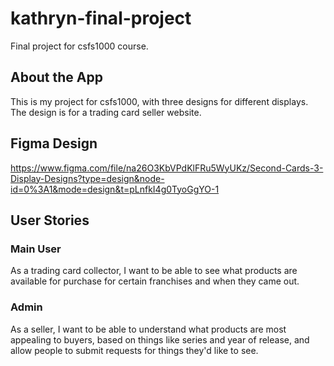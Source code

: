# kathryn-final-project
Final project for csfs1000 course.

## About the App ##
This is my project for csfs1000, with three designs for different displays. The design is for a trading card seller website. 

## Figma Design ##
https://www.figma.com/file/na26O3KbVPdKlFRu5WyUKz/Second-Cards-3-Display-Designs?type=design&node-id=0%3A1&mode=design&t=pLnfkI4g0TyoGgYO-1

## User Stories ##
### Main User ###
As a trading card collector, I want to be able to see what products are available for purchase for certain franchises and when they came out. 

### Admin ###
As a seller, I want to be able to understand what products are most appealing to buyers, based on things like series and year of release, and allow people to submit requests for things they'd like to see.
